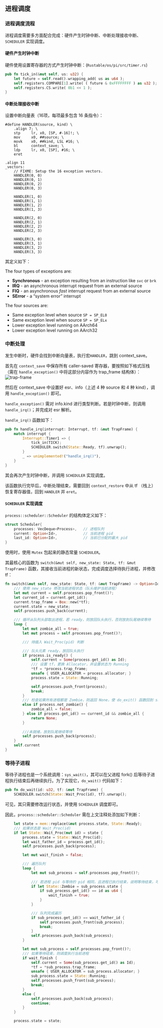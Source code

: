 ## 进程调度

### 进程调度流程

进程调度需要多方面配合完成：硬件产生时钟中断、中断处理接收中断、`SCHEDULER` 实现调度。

#### 硬件产生时钟中断

硬件使用设置寄存器的方式产生时钟中断：(`Rustable/os/pi/src/timer.rs`)

```rust
pub fn tick_in(&mut self, us: u32) {
    let future = self.read().wrapping_add( us as u64 );
    self.registers.COMPARE[1].write( ( future & 0xFFFFFFFF ) as u32 );
    self.registers.CS.write( 0b1 << 1 );
}
```

#### 中断处理接收中断

设置中断向量表（16项，每项最多包含 16 条指令）：

```assembly
#define HANDLER(source, kind) \
    .align 7; \
    stp     lr, x0, [SP, #-16]!; \
    mov     x0, ##source; \
    movk    x0, ##kind, LSL #16; \
    bl      context_save; \
    ldp     lr, x0, [SP], #16; \
    eret

.align 11
_vectors:
    // FIXME: Setup the 16 exception vectors.
    HANDLER(0, 0)
    HANDLER(0, 1)
    HANDLER(0, 2)
    HANDLER(0, 3)

    HANDLER(1, 0)
    HANDLER(1, 1)
    HANDLER(1, 2)
    HANDLER(1, 3)
    
    HANDLER(2, 0)
    HANDLER(2, 1)
    HANDLER(2, 2)
    HANDLER(2, 3)
    
    HANDLER(3, 0)
    HANDLER(3, 1)
    HANDLER(3, 2)
    HANDLER(3, 3)
```

其定义如下：

The four types of exceptions are:

- **Synchronous** - an exception resulting from an instruction like `svc` or `brk`
- **IRQ** - an asynchronous interrupt request from an external source
- **FIQ** - an asynchronous *fast* interrupt request from an external source
- **SError** - a “system error” interrupt

The four sources are:

- Same exception level when source `SP = SP_EL0`
- Same exception level when source `SP = SP_ELx`
- Lower exception level running on AArch64
- Lower exception level running on AArch32

### 中断处理

发生中断时，硬件会找到中断向量表，执行宏`HANDLER`，跳到 context_save。

首先在 `context_save` 中保存所有 caller-saved 寄存器，要按照如下格式压栈（需在 	`handle_exception()` 中将这部分内容作为 trap_frame 结构体）：
![trap-frame](./trap-frame.svg)

然后在 context_save 中设置好 esr、info（上述 4 种 source 和 4 种 kind），调用 `handle_exception()` 即可。

`handle_exception()` 需对 info.kind 进行类型判断。若是时钟中断，则调用 `handle_irq()`；并完成对 esr 解析。

`handle_irq()` 函数如下：

```rust
pub fn handle_irq(interrupt: Interrupt, tf: &mut TrapFrame) {
    match interrupt {
        Interrupt::Timer1 => {
            tick_in(TICK);
            SCHEDULER.switch(State::Ready, tf).unwrap();
        }
        _ => unimplemented!("handle_irq()"),
    }
}
```

其会再次产生时钟中断，并调用 `SCHEDULER` 实现调度。

该函数执行完毕后，中断处理结束，需要回到 `context_restore` 中从 tf （栈上）恢复寄存器值，回到 `HANDLER` 并 `eret`。

#### `SCHEDULER` 实现调度

`process::scheduler::Scheduler` 的结构体定义如下：

```rust
struct Scheduler{
    processes: VecDeque<Process>,   // 进程队列
    current: Option<Id>,            // 当前进程 pid
    last_id: Option<Id>,            // 当前已分配的最大 pid
}
```

使用时，使用 `Mutex` 包起来的静态常量 `SCHEDULER`。

其最核心的函数为 `switch(&mut self, new_state: State, tf: &mut TrapFrame)` 函数，其接收当前进程的新状态，完成调度选择待执行进程，并修改 tf：

```rust
fn switch(&mut self, new_state: State, tf: &mut TrapFrame) -> Option<Id> {
   	/// 使用 new_state 修改当前进程状态（队头维护当前进程） 
    let mut current = self.processes.pop_front()?;
    let current_id = current.get_id();
    current.trap_frame = Box::new(*tf);
    current.state = new_state;
    self.processes.push_back(current);

    /// 循环从队列头部取出进程，若 ready，则放回队头执行，否则放到队尾继续等待
    loop {
        let mut zombie_all = true;
        let mut process = self.processes.pop_front()?;

        /// 待插入 Wait_Proc(pid) 判断

        /// 队头元素 ready，放回队头执行
        if process.is_ready() {
            self.current = Some(process.get_id() as Id);
            /// 设置 tf，更换 Allocator，并设置状态为 Running
            *tf = *process.trap_frame;
            unsafe { USER_ALLOCATOR = process.allocator; }
            process.state = State::Running;

            self.processes.push_front(process);
            break;
        } 
        /// 检查如果所有进程都是 Zombie，则返回 None，使 do_exit() 函数回到 shell
        else if process.not_zombie() {
            zombie_all = false;
        } else if process.get_id() == current_id && zombie_all {
            return None;
        }
		
        ///未就绪，放到队尾继续等待
        self.processes.push_back(process);
    }
    self.current
}
```

### 等待子进程

等待子进程也是一个系统调用：`sys_wait()`，其可以在父进程 fork() 后等待子进程执行结束后再继续执行。为了实现它，`do_wait()` 代码如下：

```rust
pub fn do_wait(id: u32, tf: &mut TrapFrame) {
    SCHEDULER.switch(State::Wait_Proc(id), tf).unwrap();
```

可见，其只需要修改运行状态，并使用 `SCHEDULER` 调度即可。

因此，`process::scheduler::Scheduler` 需在上文注释处添加如下判断：

```rust
	let state = mem::replace(&mut process.state, State::Ready);
    /// 如果状态是 Wait_Proc(id)
	if let State::Wait_Proc(mut id) = state {
        process.state = State::Wait_Proc(id);
        let wait_father_id = process.get_id();
        self.processes.push_back(process);

        let mut wait_finish = false;

        /// 遍历队列
        loop {
            let mut sub_process = self.processes.pop_front()?;
            
            /// 若进程 pid 与等待的 pid 相同，且进程已执行结束，说明等待结束，可被调度
            if let State::Zombie = sub_process.state {
                if sub_process.get_id() == id as u64 {
                    wait_finish = true;
                }
            }

            /// 队列完成遍历
            if sub_process.get_id() == wait_father_id {
                self.processes.push_front(sub_process);
                break;
            }
            self.processes.push_back(sub_process);
        }

        let mut sub_process = self.processes.pop_front()?;
        /// 如果等待结束，则调度执行当前进程
        if wait_finish {
            self.current = Some(sub_process.get_id() as Id);
            *tf = *sub_process.trap_frame;
            unsafe { USER_ALLOCATOR = sub_process.allocator; }
            sub_process.state = State::Running;
            self.processes.push_front(sub_process);
            break;
        }
        else {
            self.processes.push_back(sub_process);
            continue;
        }
    }

    process.state = state;
```